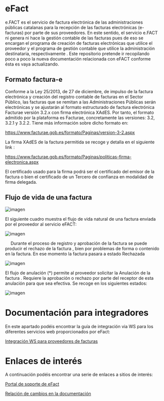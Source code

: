 # eFact

e.FACT es el servicio de factura electrónica de las administraciones públicas catalanas para la recepción de las facturas electrónicas (e-facturas) por parte de sus proveedores. En este sentido, el servicio e.FACT ni genera ni hace la gestión contable de las facturas pues de eso se encargan el programa de creación de facturas electrónicas que utilice el proveedor y el programa de gestión contable que utilice la administración destinataria, respectivamente .
Este repositorio pretende ir recopilando poco a poco la nueva documentación relacionada con eFACT conforme ésta es vaya actualizando.


## Formato factura-e 

Conforme a la Ley 25/2013, de 27 de diciembre, de impulso de la factura electrónica y creación del registro  contable de facturas en el Sector Público, las facturas que se remitan a las Administraciones Públicas serán electrónicas y se ajustarán al formato estructurado de factura electrónica Facturae versión 3.2.x con firma electrónica XAdES. 
Por tanto, el formato admitido por la plataforma es Facturae, concretamente las versiones: 3.2, 3.2.1 y 3.2.2.
Tiene más información sobre dicho formato en: 

https://www.facturae.gob.es/formato/Paginas/version-3-2.aspx

La firma XAdES de la factura permitida se recoge  y detalla en el siguiente link : 

https://www.facturae.gob.es/formato/Paginas/politicas-firma-electronica.aspx

El certificado usado para la firma podrá ser el certificado del emisor de la factura o bien el certificado de un Tercero de confianza en modalidad de firma delegada. 


## Flujo de vida de una factura
						

![imagen](https://user-images.githubusercontent.com/92558339/144381176-3b2bad9c-cc93-4f48-810f-94539671799b.png)



El siguiente cuadro muestra el flujo de vida natural de una factura enviada por el proveedor al servicio eFACT:


![imagen](https://user-images.githubusercontent.com/92558339/144376089-99c88b13-db66-4852-87b5-241a094f48db.png)


 
Durante el proceso de registro y aprobación de la factura se puede producir el rechazo de la factura , bien por problemas de forma o contenido en la factura. En ese momento la factura pasara a estado Rechazada


![imagen](https://user-images.githubusercontent.com/92558339/144376363-40f51289-9811-4bd0-8351-9d78aae217bf.png)


El flujo de anulación   (*) permite al proveedor solicitar la Anulación de la factura . Requiere la aprobación o rechazo por parte del receptor de esta anulación para que sea efectiva. Se recoge en los siguientes estados: 


![imagen](https://user-images.githubusercontent.com/92558339/144376650-5218c943-5bb0-4294-8046-ec862fbfa4d7.png)
 

# Documentación para integradores

En este apartado podéis encontrar la guía de integración via WS para los diferentes servicios web proporcionados por eFact:

[Integración WS para proveedores de facturas](/ws-proveedores/README.md)

# Enlaces de interés

A continuación podéis encontrar una serie de enlaces a sitios de interés:

[Portal de soporte de eFact](https://www.aoc.cat/portal-suport/efact-empreses-base-coneixement/)

[Relación de cambios en la documentación](/CHANGELOG.md)
